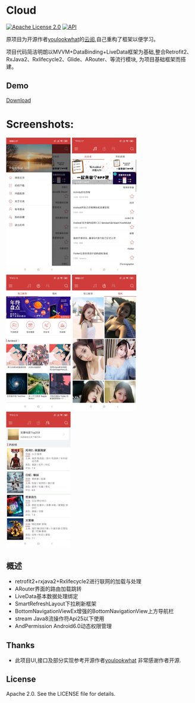 # Cloud

[![Apache License 2.0][1]][2]
[![API][3]][4]

原项目为开源作者[youlookwhat][11]的[云阅][10],自己重构了框架以便学习。

项目代码简洁明朗以MVVM+DataBinding+LiveData框架为基础,整合Retrofit2、RxJava2、Rxlifecycle2、Glide、ARouter、等流行模块,
为项目基础框架而搭建。



## Demo
[Download](https://github.com/SoarY/Cloud/blob/master/file/cloud.apk?raw=true)

# Screenshots:
<img width="173" height=“274” src="https://github.com/SoarY/Cloud/blob/master/file/img_01.jpg?raw=true"></img>
<img width="173" height=“274” src="https://github.com/SoarY/Cloud/blob/master/file/img_02.jpg?raw=true"></img>
<img width="173" height=“274” src="https://github.com/SoarY/Cloud/blob/master/file/img_03.jpg?raw=true"></img>
<img width="173" height=“274” src="https://github.com/SoarY/Cloud/blob/master/file/img_04.jpg?raw=true"></img>
<img width="173" height=“274” src="https://github.com/SoarY/Cloud/blob/master/file/img_05.jpg?raw=true"></img>

## 概述
   * retrofit2+rxjava2+Rxlifecycle2进行联网的加载与处理
   * ARouter界面的路由加载跳转
   * LiveData基本数据处理绑定
   * SmartRefreshLayout下拉刷新框架
   * BottomNavigationViewEx增强的BottomNavigationView上方导航栏
   * stream Java8流操作符Api25以下使用
   * AndPermission Android6.0动态权限管理


## Thanks
 - 此项目UI,接口及部分实现参考开源作者[youlookwhat][11]
   非常感谢作者开源.
   
## License

Apache 2.0. See the LICENSE file for details.


[1]:https://img.shields.io/:license-apache-blue.svg
[2]:https://www.apache.org/licenses/LICENSE-2.0.html
[3]:https://img.shields.io/badge/API-14%2B-red.svg?style=flat
[4]:https://android-arsenal.com/api?level=14

[10]:https://github.com/youlookwhat/CloudReader
[11]:https://github.com/youlookwhat
